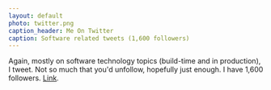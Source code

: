 ```yaml
---
layout: default
photo: twitter.png
caption_header: Me On Twitter
caption: Software related tweets (1,600 followers)
---
```


Again, mostly on software technology topics (build-time and in production), I tweet. Not so much that
 you'd unfollow, hopefully just enough. I have 1,600 followers. <a target="_blank" href="https://twitter.com/paul_hammant">Link</a>.


